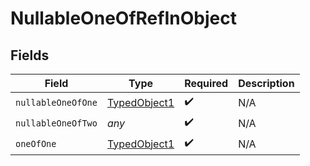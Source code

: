 # NullableOneOfRefInObject


## Fields

| Field                                               | Type                                                | Required                                            | Description                                         |
| --------------------------------------------------- | --------------------------------------------------- | --------------------------------------------------- | --------------------------------------------------- |
| `nullableOneOfOne`                                  | [TypedObject1](../../models/shared/typedobject1.md) | :heavy_check_mark:                                  | N/A                                                 |
| `nullableOneOfTwo`                                  | *any*                                               | :heavy_check_mark:                                  | N/A                                                 |
| `oneOfOne`                                          | [TypedObject1](../../models/shared/typedobject1.md) | :heavy_check_mark:                                  | N/A                                                 |